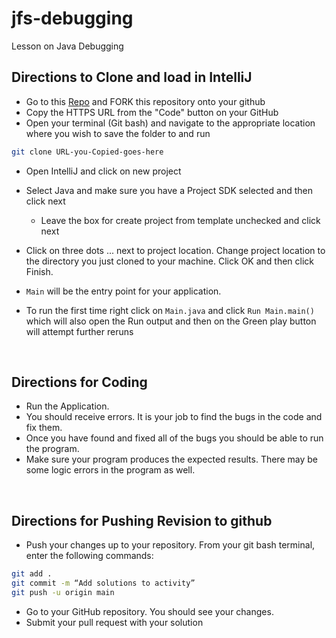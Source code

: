 # jfs-debugging

Lesson on Java Debugging
## Directions to Clone and load in IntelliJ

- Go to this [Repo](https://github.com/DevCoder0x0/jfs-debugging) and FORK this repository onto your github
- Copy the HTTPS URL from the "Code" button on your GitHub
- Open your terminal (Git bash) and navigate to the appropriate location where you wish to save the folder to and run
```bash 
git clone URL-you-Copied-goes-here
```

- Open IntelliJ and click on new project
- Select Java and make sure you have a Project SDK selected and then click next
    - Leave the box for create project from template unchecked and click next
- Click on three dots ... next to project location. Change project location to the directory you just cloned to your machine. Click OK and then click Finish.

- `Main` will be the entry point for your application.
- To run the first time right click on `Main.java` and click `Run Main.main()`
  which will also open the Run output and then on the Green play button will attempt
  further reruns
<br>

## Directions for Coding
- Run the Application.
- You should receive errors. It is your job to find the bugs in the code and fix them. 
- Once you have found and fixed all of the bugs you should be able to run the program.
- Make sure your program produces the expected results. There may be some logic errors in the program as well.

<br>

## Directions for Pushing Revision to github
- Push your changes up to your repository. From your git bash terminal, enter the following commands:
```bash
git add .
git commit -m “Add solutions to activity”
git push -u origin main
```
- Go to your GitHub repository. You should see your changes.
- Submit your pull request with your solution
  <br>